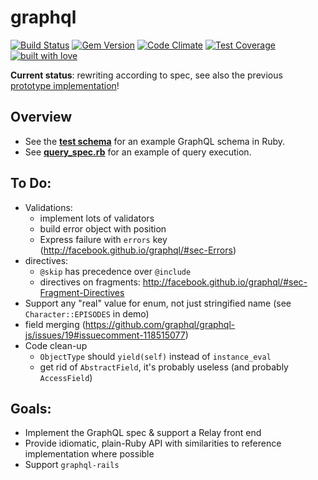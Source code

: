 # graphql

[![Build Status](https://travis-ci.org/rmosolgo/graphql-ruby.svg?branch=master)](https://travis-ci.org/rmosolgo/graphql-ruby)
[![Gem Version](https://badge.fury.io/rb/graphql.svg)](https://rubygems.org/gems/graphql)
[![Code Climate](https://codeclimate.com/github/rmosolgo/graphql-ruby/badges/gpa.svg)](https://codeclimate.com/github/rmosolgo/graphql-ruby)
[![Test Coverage](https://codeclimate.com/github/rmosolgo/graphql-ruby/badges/coverage.svg)](https://codeclimate.com/github/rmosolgo/graphql-ruby)
[![built with love](https://cloud.githubusercontent.com/assets/2231765/6766607/d07992c6-cfc9-11e4-813f-d9240714dd50.png)](http://rmosolgo.github.io/react-badges/)

__Current status__: rewriting according to spec, see also the previous [prototype implementation](https://github.com/rmosolgo/graphql-ruby/tree/74ad3c30a6d8db010ec3856f5871f8a02fcfba42)!

## Overview

- See the __[test schema](https://github.com/rmosolgo/graphql-ruby/blob/master/spec/support/dummy_app.rb)__ for an example GraphQL schema in Ruby.
- See __[query_spec.rb](https://github.com/rmosolgo/graphql-ruby/blob/master/spec/graph_ql/query_spec.rb)__ for an example of query execution.

## To Do:

- Validations:
  - implement lots of validators
  - build error object with position
  - Express failure with `errors` key (http://facebook.github.io/graphql/#sec-Errors)
- directives:
  - `@skip` has precedence over `@include`
  - directives on fragments: http://facebook.github.io/graphql/#sec-Fragment-Directives
- Support any "real" value for enum, not just stringified name (see `Character::EPISODES` in demo)
- field merging (https://github.com/graphql/graphql-js/issues/19#issuecomment-118515077)
- Code clean-up
  - `ObjectType` should `yield(self)` instead of `instance_eval`
  - get rid of `AbstractField`, it's probably useless (and probably `AccessField`)

## Goals:

- Implement the GraphQL spec & support a Relay front end
- Provide idiomatic, plain-Ruby API with similarities to reference implementation where possible
- Support `graphql-rails`
